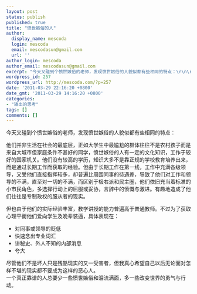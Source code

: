 ```yaml
---
layout: post
status: publish
published: true
title: "愤世嫉俗的人"
author:
  display_name: mescoda
  login: mescoda
  email: mescodasun@gmail.com
  url: ''
author_login: mescoda
author_email: mescodasun@gmail.com
excerpt: "今天又碰到个愤世嫉俗的老师，发现愤世嫉俗的人貌似都有些相同的特点：\r\n\r\n他们并非生活在社会的最底层，正如大学生中最尴尬的群体往往不是农村孩子而是来自大城市但家庭条件不甚好的同学，愤世嫉俗的人有一定的文化知识，工作于较好的国家机关。他们没有较高的学历，知识大多不是靠正规的学校教育培养出来，而是通过长期工作而获取的经验。但由于长期工作在第一线，工作中充满各级领导，又受他们直接指挥较多，却普遍比周围同事的待遇差，导致了他们对工作和领导的不满，直至对一切的不满，而区别于极右派和民主圈，他们依旧充当着标准的小市民角色，多选择行动上的屈服或妥协，言辞中的愤慨与激进。有趣地造成了他们往往是专制政权的服从者的现实。\r\n\r\n"
wordpress_id: 257
wordpress_url: http://mescoda.com/?p=257
date: '2011-03-29 22:16:20 +0800'
date_gmt: '2011-03-29 14:16:20 +0800'
categories:
- "输出的思考"
tags: []
comments: []
---
```

<p>今天又碰到个愤世嫉俗的老师，发现愤世嫉俗的人貌似都有些相同的特点：</p>
<p>他们并非生活在社会的最底层，正如大学生中最尴尬的群体往往不是农村孩子而是来自大城市但家庭条件不甚好的同学，愤世嫉俗的人有一定的文化知识，工作于较好的国家机关。他们没有较高的学历，知识大多不是靠正规的学校教育培养出来，而是通过长期工作而获取的经验。但由于长期工作在第一线，工作中充满各级领导，又受他们直接指挥较多，却普遍比周围同事的待遇差，导致了他们对工作和领导的不满，直至对一切的不满，而区别于极右派和民主圈，他们依旧充当着标准的小市民角色，多选择行动上的屈服或妥协，言辞中的愤慨与激进。有趣地造成了他们往往是专制政权的服从者的现实。</p>
<p><a id="more"></a><a id="more-257"></a></p>
<p>但也由于他们的实际经验丰富，教学讲授的能力普遍高于普通教师。不过为了获取心理平衡他们爱向学生及晚辈装逼，具体表现在：</p>
<ul>
<li>对同事或领导的贬低</li>
<li>快速念出专业词汇</li>
<li>讲秘史、外人不知的内部消息</li>
<li>夸大</li>
</ul>
<p>尽管他们不是坏人只是残酷现实的又一受害者，但我真心希望自己以后无论面对怎样不堪的现实都不要成为这样的恶心人。<br />
一个真正靠谱的人总要少一些愤世嫉俗和泪流满面，多一些改变世界的勇气与行动。</p>

